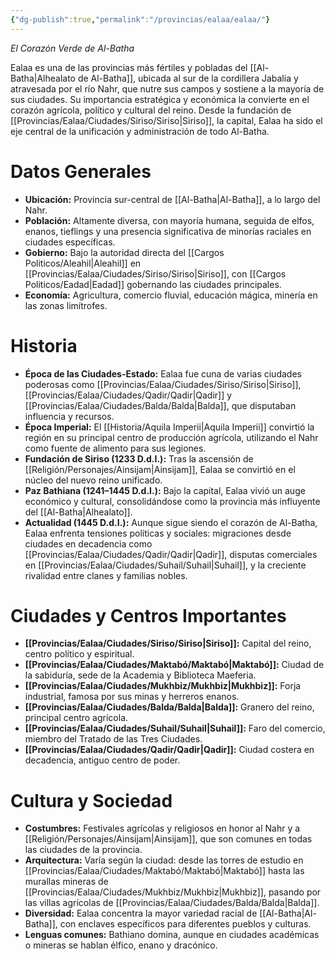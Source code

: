 ```yaml
---
{"dg-publish":true,"permalink":"/provincias/ealaa/ealaa/"}
---
```


_El Corazón Verde de Al-Batha_

Ealaa es una de las provincias más fértiles y pobladas del [[Al-Batha\|Alhealato de Al-Batha]], ubicada al sur de la cordillera Jabalia y atravesada por el río Nahr, que nutre sus campos y sostiene a la mayoría de sus ciudades. Su importancia estratégica y económica la convierte en el corazón agrícola, político y cultural del reino. Desde la fundación de [[Provincias/Ealaa/Ciudades/Siriso/Siriso\|Siriso]], la capital, Ealaa ha sido el eje central de la unificación y administración de todo Al-Batha.

# Datos Generales

- **Ubicación:** Provincia sur-central de [[Al-Batha\|Al-Batha]], a lo largo del Nahr.
- **Población:** Altamente diversa, con mayoría humana, seguida de elfos, enanos, tieflings y una presencia significativa de minorías raciales en ciudades específicas.
- **Gobierno:** Bajo la autoridad directa del [[Cargos Politicos/Aleahil\|Aleahil]] en [[Provincias/Ealaa/Ciudades/Siriso/Siriso\|Siriso]], con [[Cargos Politicos/Eadad\|Eadad]] gobernando las ciudades principales.
- **Economía:** Agricultura, comercio fluvial, educación mágica, minería en las zonas limítrofes.

# Historia
- **Época de las Ciudades-Estado:** Ealaa fue cuna de varias ciudades poderosas como [[Provincias/Ealaa/Ciudades/Siriso/Siriso\|Siriso]], [[Provincias/Ealaa/Ciudades/Qadir/Qadir\|Qadir]] y [[Provincias/Ealaa/Ciudades/Balda/Balda\|Balda]], que disputaban influencia y recursos.
- **Época Imperial:** El [[Historia/Aquila Imperii\|Aquila Imperii]] convirtió la región en su principal centro de producción agrícola, utilizando el Nahr como fuente de alimento para sus legiones.
- **Fundación de Siriso (1233 D.d.I.):** Tras la ascensión de [[Religión/Personajes/Ainsijam\|Ainsijam]], Ealaa se convirtió en el núcleo del nuevo reino unificado.
- **Paz Bathiana (1241–1445 D.d.I.):** Bajo la capital, Ealaa vivió un auge económico y cultural, consolidándose como la provincia más influyente del [[Al-Batha\|Alhealato]].
- **Actualidad (1445 D.d.I.):** Aunque sigue siendo el corazón de Al-Batha, Ealaa enfrenta tensiones políticas y sociales: migraciones desde ciudades en decadencia como [[Provincias/Ealaa/Ciudades/Qadir/Qadir\|Qadir]], disputas comerciales en [[Provincias/Ealaa/Ciudades/Suhail/Suhail\|Suhail]], y la creciente rivalidad entre clanes y familias nobles. 

# Ciudades y Centros Importantes
- **[[Provincias/Ealaa/Ciudades/Siriso/Siriso\|Siriso]]:** Capital del reino, centro político y espiritual.
- **[[Provincias/Ealaa/Ciudades/Maktabó/Maktabó\|Maktabó]]:** Ciudad de la sabiduría, sede de la Academia y Biblioteca Maeferia.
- **[[Provincias/Ealaa/Ciudades/Mukhbiz/Mukhbiz\|Mukhbiz]]:** Forja industrial, famosa por sus minas y herreros enanos.
- **[[Provincias/Ealaa/Ciudades/Balda/Balda\|Balda]]:** Granero del reino, principal centro agrícola.
- **[[Provincias/Ealaa/Ciudades/Suhail/Suhail\|Suhail]]:** Faro del comercio, miembro del Tratado de las Tres Ciudades.
- **[[Provincias/Ealaa/Ciudades/Qadir/Qadir\|Qadir]]:** Ciudad costera en decadencia, antiguo centro de poder.

# Cultura y Sociedad
- **Costumbres:** Festivales agrícolas y religiosos en honor al Nahr y a [[Religión/Personajes/Ainsijam\|Ainsijam]], que son comunes en todas las ciudades de la provincia.
- **Arquitectura:** Varía según la ciudad: desde las torres de estudio en [[Provincias/Ealaa/Ciudades/Maktabó/Maktabó\|Maktabó]] hasta las murallas mineras de [[Provincias/Ealaa/Ciudades/Mukhbiz/Mukhbiz\|Mukhbiz]], pasando por las villas agrícolas de [[Provincias/Ealaa/Ciudades/Balda/Balda\|Balda]].
- **Diversidad:** Ealaa concentra la mayor variedad racial de [[Al-Batha\|Al-Batha]], con enclaves específicos para diferentes pueblos y culturas.
- **Lenguas comunes:** Bathiano domina, aunque en ciudades académicas o mineras se hablan élfico, enano y dracónico.